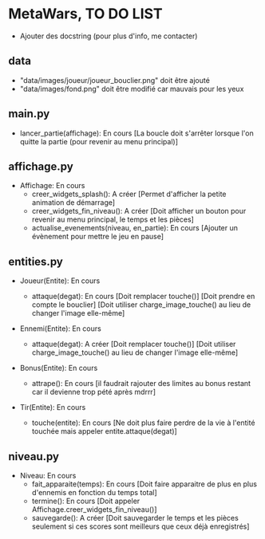 # MetaWars, TO DO LIST

- Ajouter des docstring (pour plus d'info, me contacter)

## data
- "data/images/joueur/joueur_bouclier.png" doit être ajouté
- "data/images/fond.png" doit être modifié car mauvais pour les yeux

## main.py
- lancer_partie(affichage): En cours
	[La boucle doit s'arrêter lorsque l'on quitte la partie (pour revenir au menu principal)]
	
## affichage.py
- Affichage: En cours
	* creer_widgets_splash(): A créer [Permet d'afficher la petite animation de démarrage]
	* creer_widgets_fin_niveau(): A créer [Doit afficher un bouton pour revenir au menu principal, le temps et les pièces]
	* actualise_evenements(niveau, en_partie): En cours [Ajouter un évènement pour mettre le jeu en pause]

## entities.py
- Joueur(Entite): En cours
	* attaque(degat): En cours [Doit remplacer touche()]
		[Doit prendre en compte le bouclier]
		[Doit utiliser charge_image_touche() au lieu de changer l'image elle-même]

- Ennemi(Entite): En cours
	* attaque(degat): A créer [Doit remplacer touche()]
		[Doit utiliser charge_image_touche() au lieu de changer l'image elle-même]

- Bonus(Entite): En cours
	* attrape(): En cours [il faudrait rajouter des limites au bonus restant car il devienne trop pété après mdrrr]

- Tir(Entite): En cours
	* touche(entite): En cours [Ne doit plus faire perdre de la vie à l'entité touchée mais appeler entite.attaque(degat)]

## niveau.py
- Niveau: En cours
	* fait_apparaite(temps): En cours [Doit faire apparaitre de plus en plus d'ennemis en fonction du temps total]
	* termine(): En cours [Doit appeler Affichage.creer_widgets_fin_niveau()]
	* sauvegarde(): A créer [Doit sauvegarder le temps et les pièces seulement si ces scores sont meilleurs que ceux déjà enregistrés]